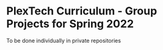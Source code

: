 # PlexTech Curriculum - Group Projects for Spring 2022
To be done individually in private repositories
